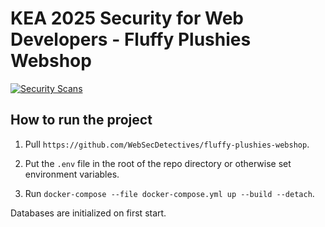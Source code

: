 # KEA 2025 Security for Web Developers - Fluffy Plushies Webshop

[![Security Scans](https://github.com/WebSecDetectives/fluffy-plushies-webshop-backend/actions/workflows/security-scans.yml/badge.svg)](https://github.com/WebSecDetectives/fluffy-plushies-webshop-backend/actions/workflows/security-scans.yml)

## How to run the project

1. Pull `https://github.com/WebSecDetectives/fluffy-plushies-webshop`.

2. Put the `.env` file in the root of the repo directory or otherwise set environment variables.

3. Run `docker-compose --file docker-compose.yml up --build --detach`.

Databases are initialized on first start.
